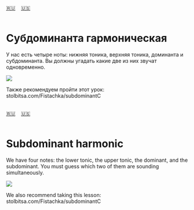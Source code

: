<span id="ru"><a href='#ru'>🇷🇺</a> &nbsp;&nbsp;&nbsp;<a href='#en'>🇺🇸</a> &nbsp;&nbsp;&nbsp;</span><br><br>

# Субдоминанта гармоническая

У нас есть четыре ноты: нижняя тоника, верхняя тоника, доминанта и субдоминанта.
Вы должны угадать какие две из них звучат одновременно.

![](https://github.com/stolbitsa/stolbitsa/assets/149964365/5567b272-ca11-45b2-8a37-253d592d4120)


Также рекомендуем пройти этот урок: stolbitsa.com/Fistachka/subdominantC<br><br>

<span id="en"><a href='#ru'>🇷🇺</a> &nbsp;&nbsp;&nbsp;<a href='#en'>🇺🇸</a> &nbsp;&nbsp;&nbsp;</span><br><br>

# Subdominant harmonic

We have four notes: the lower tonic, the upper tonic, the dominant, and the subdominant. 
You must guess which two of them are sounding simultaneously.

![](https://github.com/stolbitsa/stolbitsa/assets/149964365/5567b272-ca11-45b2-8a37-253d592d4120)

We also recommend taking this lesson: stolbitsa.com/Fistachka/subdominantC
<br><br>

